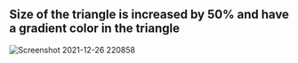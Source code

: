 ## Size of the triangle is increased by 50% and have a gradient color in the triangle 
![Screenshot 2021-12-26 220858](https://user-images.githubusercontent.com/65161301/147414456-09ac8b8b-41fb-4044-a9d2-594f520076ce.png)
